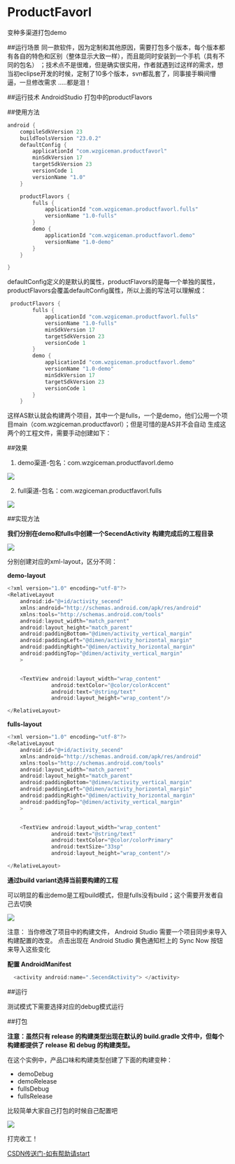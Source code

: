 # ProductFavorl
变种多渠道打包demo

##运行场景
同一款软件，因为定制和其他原因，需要打包多个版本，每个版本都有各自的特色和区别（整体显示大致一样），而且能同时安装到一个手机（具有不同的包名）
；技术点不是很难，但是确实很实用，作者就遇到过这样的需求，想当初eclipse开发的时候，定制了10多个版本，svn都乱套了，同事接手瞬间懵逼，一旦修改需求
.....都是泪！

##运行技术
AndroidStudio 打包中的productFlavors

##使用方法
```java
android {
    compileSdkVersion 23
    buildToolsVersion "23.0.2"
    defaultConfig {
        applicationId "com.wzgiceman.productfavorl"
        minSdkVersion 17
        targetSdkVersion 23
        versionCode 1
        versionName "1.0"
    }

    productFlavors {
        fulls {
            applicationId "com.wzgiceman.productfavorl.fulls"
            versionName "1.0-fulls"
        }
        demo {
            applicationId "com.wzgiceman.productfavorl.demo"
            versionName "1.0-demo"
        }
    }

}
```
defaultConfig定义的是默认的属性，productFlavors的是每一个单独的属性，productFlavors会覆盖defaultConfig属性，所以上面的写法可以理解成：

```java
 productFlavors {
        fulls {
            applicationId "com.wzgiceman.productfavorl.fulls"
            versionName "1.0-fulls"
            minSdkVersion 17
            targetSdkVersion 23
            versionCode 1
        }
        demo {
            applicationId "com.wzgiceman.productfavorl.demo"
            versionName "1.0-demo"
            minSdkVersion 17
            targetSdkVersion 23
            versionCode 1
        }
    }
```


这样AS默认就会构建两个项目，其中一个是fulls，一个是demo，他们公用一个项目main（com.wzgiceman.productfavorl）；但是可惜的是AS并不会自动
生成这两个的工程文件，需要手动创建如下：

##效果
1. demo渠道-包名：com.wzgiceman.productfavorl.demo

![](https://github.com/wzgiceman/ProductFavorl/blob/master/gif/demo.gif)

2. full渠道-包名：com.wzgiceman.productfavorl.fulls

![](https://github.com/wzgiceman/ProductFavorl/blob/master/gif/full.gif)

##实现方法

**我们分别在demo和fulls中创建一个SecendActivity**
**构建完成后的工程目录**

![](https://github.com/wzgiceman/ProductFavorl/blob/master/gif/a1345078-1dd5-4876-8cc8-d64fc250bc1f.png)

分别创建对应的xml-layout，区分不同：

**demo-layout**

```java
<?xml version="1.0" encoding="utf-8"?>
<RelativeLayout
    android:id="@+id/activity_secend"
    xmlns:android="http://schemas.android.com/apk/res/android"
    xmlns:tools="http://schemas.android.com/tools"
    android:layout_width="match_parent"
    android:layout_height="match_parent"
    android:paddingBottom="@dimen/activity_vertical_margin"
    android:paddingLeft="@dimen/activity_horizontal_margin"
    android:paddingRight="@dimen/activity_horizontal_margin"
    android:paddingTop="@dimen/activity_vertical_margin"
    >


    <TextView android:layout_width="wrap_content"
              android:textColor="@color/colorAccent"
              android:text="@string/text"
              android:layout_height="wrap_content"/>

</RelativeLayout>

```
**fulls-layout**

```java
<?xml version="1.0" encoding="utf-8"?>
<RelativeLayout
    android:id="@+id/activity_secend"
    xmlns:android="http://schemas.android.com/apk/res/android"
    xmlns:tools="http://schemas.android.com/tools"
    android:layout_width="match_parent"
    android:layout_height="match_parent"
    android:paddingBottom="@dimen/activity_vertical_margin"
    android:paddingLeft="@dimen/activity_horizontal_margin"
    android:paddingRight="@dimen/activity_horizontal_margin"
    android:paddingTop="@dimen/activity_vertical_margin"
    >


    <TextView android:layout_width="wrap_content"
              android:text="@string/text"
              android:textColor="@color/colorPrimary"
              android:textSize="33sp"
              android:layout_height="wrap_content"/>

</RelativeLayout>
```

**通过build variant选择当前要构建的工程**

可以明显的看出demo是工程build模式，但是fulls没有build；这个需要开发者自己去切换

![](https://github.com/wzgiceman/ProductFavorl/blob/master/gif/9dbdb097-6a93-43da-b686-23b2b36b1731.png)

注意： 当你修改了项目中的构建文件， Android Studio 需要一个项目同步来导入构建配置的改变。
点击出现在 Android Studio 黄色通知栏上的 Sync Now 按钮来导入这些变化

**配置 AndroidManifest**

```java
  <activity android:name=".SecendActivity"> </activity>
```
##运行

测试模式下需要选择对应的debug模式运行

##打包

**注意：虽然只有 release 的构建类型出现在默认的 build.gradle 文件中，但每个构建都提供了 release 和 debug 的构建类型。**

在这个实例中，产品口味和构建类型创建了下面的构建变种：

* demoDebug
* demoRelease
* fullsDebug
* fullsRelease

比较简单大家自己打包的时候自己配置吧

![](https://github.com/wzgiceman/ProductFavorl/blob/master/gif/085a650c-418c-4353-a729-7679087da9aa.png)

打完收工！

[CSDN传送门-如有帮助请start](http://blog.csdn.net/wzgiceman/article/details/52808604)



